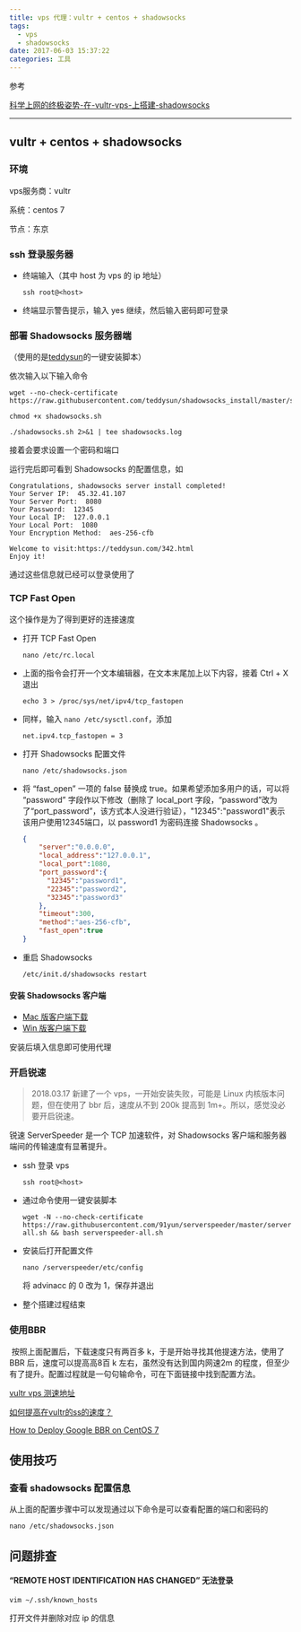 ```yaml
---
title: vps 代理：vultr + centos + shadowsocks
tags:
  - vps
  - shadowsocks
date: 2017-06-03 15:37:22
categories: 工具
---
```


参考

[科学上网的终极姿势-在-vultr-vps-上搭建-shadowsocks](https://medium.com/@zoomyale/%E7%A7%91%E5%AD%A6%E4%B8%8A%E7%BD%91%E7%9A%84%E7%BB%88%E6%9E%81%E5%A7%BF%E5%8A%BF-%E5%9C%A8-vultr-vps-%E4%B8%8A%E6%90%AD%E5%BB%BA-shadowsocks-fd57c807d97e)

------



## vultr + centos + shadowsocks

### 环境

vps服务商：vultr

系统：centos 7

节点：东京



### ssh 登录服务器

+ 终端输入（其中 host 为 vps 的 ip 地址）

  `ssh root@<host>`


+ 终端显示警告提示，输入 yes 继续，然后输入密码即可登录

### 部署 Shadowsocks 服务器端

（使用的是[teddysun](https://teddysun.com/342.html)的一键安装脚本）

依次输入以下输入命令

```
wget --no-check-certificate https://raw.githubusercontent.com/teddysun/shadowsocks_install/master/shadowsocks.sh
```

```
chmod +x shadowsocks.sh
```

```
./shadowsocks.sh 2>&1 | tee shadowsocks.log
```

接着会要求设置一个密码和端口

运行完后即可看到 Shadowsocks 的配置信息，如

```shell
Congratulations, shadowsocks server install completed!
Your Server IP:  45.32.41.107 
Your Server Port:  8080 
Your Password:  12345
Your Local IP:  127.0.0.1 
Your Local Port:  1080 
Your Encryption Method:  aes-256-cfb 

Welcome to visit:https://teddysun.com/342.html
Enjoy it!
```

通过这些信息就已经可以登录使用了

### TCP Fast Open

这个操作是为了得到更好的连接速度

+ 打开 TCP Fast Open

  ```shell
  nano /etc/rc.local
  ```

+ 上面的指令会打开一个文本编辑器，在文本末尾加上以下内容，接着 Ctrl + X 退出

  ```
  echo 3 > /proc/sys/net/ipv4/tcp_fastopen
  ```

+ 同样，输入 `nano /etc/sysctl.conf`，添加

  ```
  net.ipv4.tcp_fastopen = 3
  ```

+ 打开 Shadowsocks 配置文件

  ```
  nano /etc/shadowsocks.json
  ```

+ 将 “fast_open” 一项的 false 替换成 true。如果希望添加多用户的话，可以将 “password” 字段作以下修改（删除了 local_port 字段，“password”改为了“port_password”，该方式本人没进行验证），"12345":"password1"表示该用户使用12345端口，以 password1 为密码连接 Shadowsocks 。

  ```json
  {
      "server":"0.0.0.0",
      "local_address":"127.0.0.1",
      "local_port":1080,
      "port_password":{
        "12345":"password1",
        "22345":"password2",
        "32345":"password3"
      },
      "timeout":300,
      "method":"aes-256-cfb",
      "fast_open":true
  }
  ```

+ 重启 Shadowsocks

  ```
  /etc/init.d/shadowsocks restart
  ```

#### 安装 Shadowsocks 客户端

- [Mac 版客户端下载](https://sourceforge.net/projects/shadowsocksgui)
- [Win 版客户端下载](https://github.com/shadowsocks/shadowsocks-windows/releases)

安装后填入信息即可使用代理



### 开启锐速

> 2018.03.17 新建了一个 vps，一开始安装失败，可能是 Linux 内核版本问题，但在使用了 bbr 后，速度从不到 200k 提高到 1m+。所以，感觉没必要开启锐速。

锐速 ServerSpeeder 是一个 TCP 加速软件，对 Shadowsocks 客户端和服务器端间的传输速度有显著提升。

+ ssh 登录 vps

  ```
  ssh root@<host>
  ```

+ 通过命令使用一键安装脚本

  ```shell
  wget -N --no-check-certificate https://raw.githubusercontent.com/91yun/serverspeeder/master/serverspeeder-all.sh && bash serverspeeder-all.sh
  ```

+ 安装后打开配置文件

  ```
  nano /serverspeeder/etc/config
  ```

  将 advinacc 的 0 改为 1，保存并退出

+ 整个搭建过程结束


### 使用BBR

​	按照上面配置后，下载速度只有两百多 k，于是开始寻找其他提速方法，使用了 BBR 后，速度可以提高高8百 k 左右，虽然没有达到国内网速2m 的程度，但至少有了提升。配置过程就是一句句输命令，可在下面链接中找到配置方法。

 [vultr vps 测速地址](http://blog.csdn.net/flaming999/article/details/51441466)

[如何提高在vultr的ss的速度？](https://www.zhihu.com/question/45903646)

[How to Deploy Google BBR on CentOS 7](https://www.vultr.com/docs/how-to-deploy-google-bbr-on-centos-7)


## 使用技巧

### 查看 shadowsocks 配置信息

从上面的配置步骤中可以发现通过以下命令是可以查看配置的端口和密码的

```
nano /etc/shadowsocks.json
```



## 问题排查

#### “REMOTE HOST IDENTIFICATION HAS CHANGED” 无法登录

`vim ~/.ssh/known_hosts`

打开文件并删除对应 ip 的信息